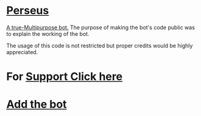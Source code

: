 # [Perseus](https://discord.com/oauth2/authorize?client_id=805123331618635816&scope=bot&permissions=2147483647)

[A true-Multipurpose bot.](https://discord.gg/sKGE96fzcd)
The purpose of making the bot's code public was to explain the working of the bot.

The usage of this code is not restricted but proper credits would be highly appreciated.

# For [Support Click here](https://discord.gg/sKGE96fzcd)

# [Add the bot](https://discord.com/oauth2/authorize?client_id=805123331618635816&scope=bot&permissions=2147483647) 